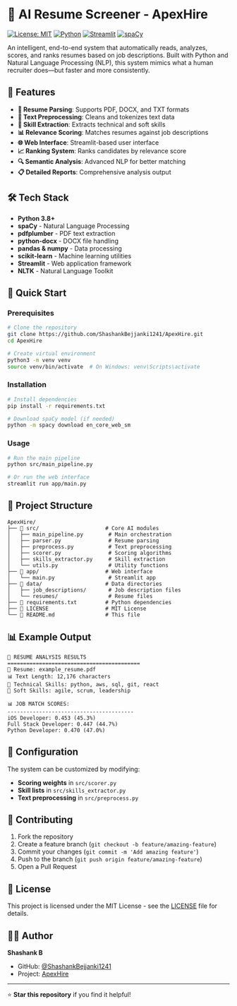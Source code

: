# 🚀 AI Resume Screener - ApexHire

[![License: MIT](https://img.shields.io/badge/License-MIT-yellow.svg)](https://opensource.org/licenses/MIT)
[![Python](https://img.shields.io/badge/Python-3.8+-blue.svg)](https://www.python.org/)
[![Streamlit](https://img.shields.io/badge/Streamlit-Web%20App-red.svg)](https://streamlit.io/)
[![spaCy](https://img.shields.io/badge/spaCy-NLP-green.svg)](https://spacy.io/)

An intelligent, end-to-end system that automatically reads, analyzes, scores, and ranks resumes based on job descriptions. Built with Python and Natural Language Processing (NLP), this system mimics what a human recruiter does—but faster and more consistently.

## 🎯 Features

- **📄 Resume Parsing**: Supports PDF, DOCX, and TXT formats
- **🧹 Text Preprocessing**: Cleans and tokenizes text data
- **🧠 Skill Extraction**: Extracts technical and soft skills
- **📊 Relevance Scoring**: Matches resumes against job descriptions
- **🌐 Web Interface**: Streamlit-based user interface
- **📈 Ranking System**: Ranks candidates by relevance score
- **🔍 Semantic Analysis**: Advanced NLP for better matching
- **📋 Detailed Reports**: Comprehensive analysis output

## 🛠️ Tech Stack

- **Python 3.8+**
- **spaCy** - Natural Language Processing
- **pdfplumber** - PDF text extraction
- **python-docx** - DOCX file handling
- **pandas & numpy** - Data processing
- **scikit-learn** - Machine learning utilities
- **Streamlit** - Web application framework
- **NLTK** - Natural Language Toolkit

## 🚀 Quick Start

### Prerequisites
```bash
# Clone the repository
git clone https://github.com/ShashankBejjanki1241/ApexHire.git
cd ApexHire

# Create virtual environment
python3 -m venv venv
source venv/bin/activate  # On Windows: venv\Scripts\activate
```

### Installation
```bash
# Install dependencies
pip install -r requirements.txt

# Download spaCy model (if needed)
python -m spacy download en_core_web_sm
```

### Usage
```bash
# Run the main pipeline
python src/main_pipeline.py

# Or run the web interface
streamlit run app/main.py
```

## 📁 Project Structure

```
ApexHire/
├── 📁 src/                     # Core AI modules
│   ├── main_pipeline.py        # Main orchestration
│   ├── parser.py               # Resume parsing
│   ├── preprocess.py           # Text preprocessing
│   ├── scorer.py               # Scoring algorithms
│   ├── skills_extractor.py     # Skill extraction
│   └── utils.py                # Utility functions
├── 📁 app/                     # Web interface
│   └── main.py                 # Streamlit app
├── 📁 data/                    # Data directories
│   ├── job_descriptions/       # Job description files
│   └── resumes/                # Resume files
├── 📄 requirements.txt         # Python dependencies
├── 📄 LICENSE                  # MIT License
└── 📄 README.md                # This file
```

## 📊 Example Output

```
🎯 RESUME ANALYSIS RESULTS
==========================================
📄 Resume: example_resume.pdf
📊 Text Length: 12,176 characters
🔧 Technical Skills: python, aws, sql, git, react
🤝 Soft Skills: agile, scrum, leadership

📊 JOB MATCH SCORES:
----------------------------------------
iOS Developer: 0.453 (45.3%)
Full Stack Developer: 0.447 (44.7%)
Python Developer: 0.470 (47.0%)
```

## 🔧 Configuration

The system can be customized by modifying:
- **Scoring weights** in `src/scorer.py`
- **Skill lists** in `src/skills_extractor.py`
- **Text preprocessing** in `src/preprocess.py`

## 🤝 Contributing

1. Fork the repository
2. Create a feature branch (`git checkout -b feature/amazing-feature`)
3. Commit your changes (`git commit -m 'Add amazing feature'`)
4. Push to the branch (`git push origin feature/amazing-feature`)
5. Open a Pull Request

## 📄 License

This project is licensed under the MIT License - see the [LICENSE](LICENSE) file for details.

## 👨‍💻 Author

**Shashank B**
- GitHub: [@ShashankBejjanki1241](https://github.com/ShashankBejjanki1241)
- Project: [ApexHire](https://github.com/ShashankBejjanki1241/ApexHire)

---

⭐ **Star this repository** if you find it helpful!
